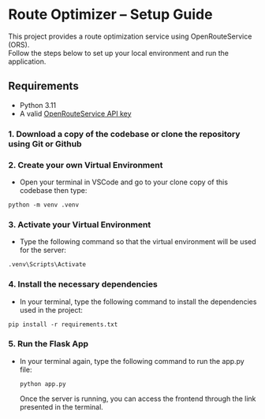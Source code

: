 # Route Optimizer – Setup Guide

This project provides a route optimization service using OpenRouteService (ORS).  
Follow the steps below to set up your local environment and run the application.

## Requirements
- Python 3.11 
- A valid [OpenRouteService API key](https://openrouteservice.org/dev/#/signup)

### 1. Download a copy of the codebase or clone the repository using Git or Github
### 2. Create your own Virtual Environment
  - Open your terminal in VSCode and go to your clone copy of this codebase then type:
  ``` 
  python -m venv .venv
  ```
### 3. Activate your Virtual Environment
  - Type the following command so that the virtual environment will be used for the server:
  ```
  .venv\Scripts\Activate
  ```
### 4. Install the necessary dependencies
  - In your terminal, type the following command to install the dependencies used in the project:
  ```
  pip install -r requirements.txt
  ```

### 5. Run the Flask App
- In your terminal again, type the following command to run the app.py file:
  ```
  python app.py
  ```
  Once the server is running, you can access the frontend through the link presented in the terminal.

